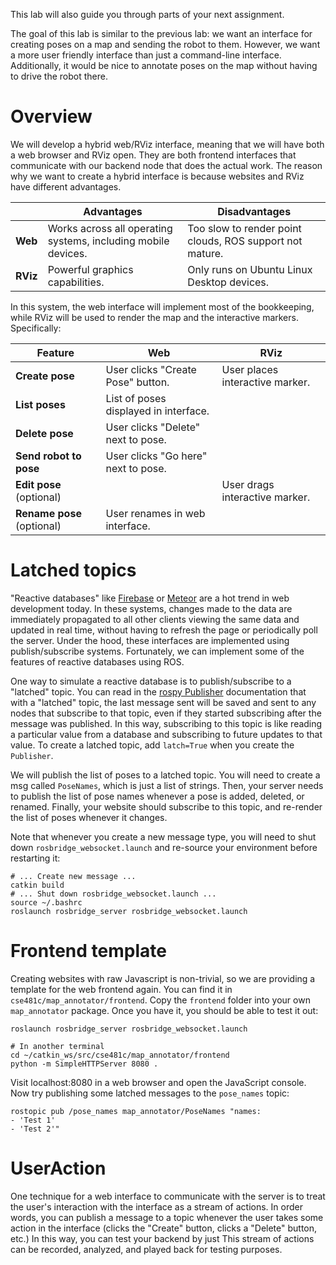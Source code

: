 This lab will also guide you through parts of your next assignment.

The goal of this lab is similar to the previous lab: we want an interface for creating poses on a map and sending the robot to them.
However, we want a more user friendly interface than just a command-line interface.
Additionally, it would be nice to annotate poses on the map without having to drive the robot there.

# Overview
We will develop a hybrid web/RViz interface, meaning that we will have both a web browser and RViz open.
They are both frontend interfaces that communicate with our backend node that does the actual work.
The reason why we want to create a hybrid interface is because websites and RViz have different advantages.

| | **Advantages** | **Disadvantages** |
| --- | --- | --- |
| **Web** | Works across all operating systems, including mobile devices. | Too slow to render point clouds, ROS support not mature. |
| **RViz** | Powerful graphics capabilities. | Only runs on Ubuntu Linux Desktop devices. |

In this system, the web interface will implement most of the bookkeeping, while RViz will be used to render the map and the interactive markers.
Specifically:

| **Feature** | **Web** | **RViz** |
| --- | --- | --- |
| **Create pose** | User clicks "Create Pose" button. | User places interactive marker. |
| **List poses** | List of poses displayed in interface. | |
| **Delete pose** | User clicks "Delete" next to pose. | |
| **Send robot to pose** | User clicks "Go here" next to pose. | |
| **Edit pose** (optional) | | User drags interactive marker. |
| **Rename pose** (optional) | User renames in web interface. | |

# Latched topics
"Reactive databases" like [Firebase](https://firebase.google.com/docs/database/) or [Meteor](https://www.meteor.com/) are a hot trend in web development today.
In these systems, changes made to the data are immediately propagated to all other clients viewing the same data and updated in real time, without having to refresh the page or periodically poll the server.
Under the hood, these interfaces are implemented using publish/subscribe systems.
Fortunately, we can implement some of the features of reactive databases using ROS.

One way to simulate a reactive database is to publish/subscribe to a "latched" topic.
You can read in the [rospy Publisher](http://wiki.ros.org/rospy/Overview/Publishers%20and%20Subscribers) documentation that with a "latched" topic, the last message sent will be saved and sent to any nodes that subscribe to that topic, even if they started subscribing after the message was published.
In this way, subscribing to this topic is like reading a particular value from a database and subscribing to future updates to that value.
To create a latched topic, add `latch=True` when you create the `Publisher`.

We will publish the list of poses to a latched topic.
You will need to create a msg called `PoseNames`, which is just a list of strings.
Then, your server needs to publish the list of pose names whenever a pose is added, deleted, or renamed.
Finally, your website should subscribe to this topic, and re-render the list of poses whenever it changes.

Note that whenever you create a new message type, you will need to shut down `rosbridge_websocket.launch` and re-source your environment before restarting it:
```
# ... Create new message ...
catkin build
# ... Shut down rosbridge_websocket.launch ...
source ~/.bashrc
roslaunch rosbridge_server rosbridge_websocket.launch
```

# Frontend template
Creating websites with raw Javascript is non-trivial, so we are providing a template for the web frontend again.
You can find it in `cse481c/map_annotator/frontend`.
Copy the `frontend` folder into your own `map_annotator` package.
Once you have it, you should be able to test it out:
```
roslaunch rosbridge_server rosbridge_websocket.launch

# In another terminal
cd ~/catkin_ws/src/cse481c/map_annotator/frontend
python -m SimpleHTTPServer 8080 .
```

Visit localhost:8080 in a web browser and open the JavaScript console.
Now try publishing some latched messages to the `pose_names` topic:
```
rostopic pub /pose_names map_annotator/PoseNames "names:
- 'Test 1'
- 'Test 2'"
```

# UserAction
One technique for a web interface to communicate with the server is to treat the user's interaction with the interface as a stream of actions.
In order words, you can publish a message to a topic whenever the user takes some action in the interface (clicks the "Create" button, clicks a "Delete" button, etc.)
In this way, you can test your backend by just 
This stream of actions can be recorded, analyzed, and played back for testing purposes.
